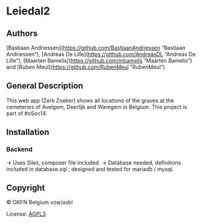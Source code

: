 Leiedal2
========

## Authors
[Bastiaan Andriessen](https://github.com/BastiaanAndriessen “Bastiaan Andriessen”),
[Andreas De Lille](https://github.com/AndreasDL “Andreas De Lille”),
[Maarten Bamelis](https://github.com/mbamelis “Maarten Bamelis”) and
[Ruben Meul](https://github.com/RubenMeul “RubenMeul”)

## General Description
This web app (Zerk Zoeker) shows all locations of the graves at the cemeteries of Avelgem, Deerlijk and Waregem in Belgium.
This project is part of #oSoc14.

## Installation
### Backend
-> Uses Silex, composer file included.
-> Database needed, definitions included in database.sql ; designed and tested for mariadb / mysql.

## Copyright
© OKFN Belgium vzw/asbl

License: [AGPL3](http://www.gnu.org/licenses/agpl-3.0.html "AGPL3")
